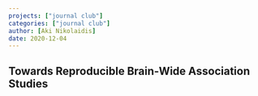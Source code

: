 ```yaml
---
projects: ["journal club"]
categories: ["journal club"]
author: [Aki Nikolaidis]
date: 2020-12-04
---
```

## Towards Reproducible Brain-Wide Association Studies
<!--more-->
